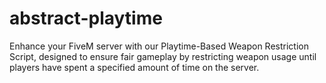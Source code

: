# abstract-playtime
Enhance your FiveM server with our Playtime-Based Weapon Restriction Script, designed to ensure fair gameplay by restricting weapon usage until players have spent a specified amount of time on the server.
